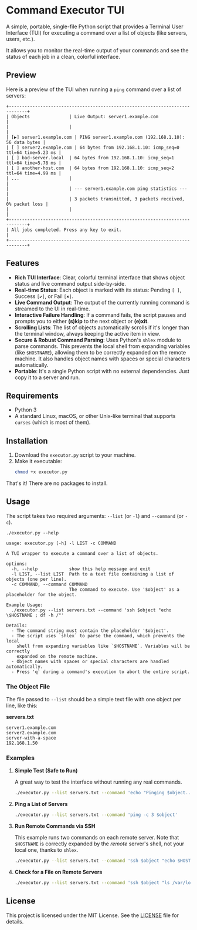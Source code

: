 # Command Executor TUI

A simple, portable, single-file Python script that provides a Terminal User Interface (TUI) for executing a command over a list of objects (like servers, users, etc.).

It allows you to monitor the real-time output of your commands and see the status of each job in a clean, colorful interface.

## Preview

Here is a preview of the TUI when running a `ping` command over a list of servers:

```
+-----------------------------------------------------------------------------+
| Objects               | Live Output: server1.example.com                    |
|                       |                                                     |
| [▶] server1.example.com | PING server1.example.com (192.168.1.10): 56 data bytes |
| [ ] server2.example.com | 64 bytes from 192.168.1.10: icmp_seq=0 ttl=64 time=5.23 ms |
| [ ] bad-server.local  | 64 bytes from 192.168.1.10: icmp_seq=1 ttl=64 time=5.78 ms |
| [ ] another-host.com  | 64 bytes from 192.168.1.10: icmp_seq=2 ttl=64 time=4.99 ms |
| ...                   |                                                     |
|                       | --- server1.example.com ping statistics ---         |
|                       | 3 packets transmitted, 3 packets received, 0% packet loss |
|                       |                                                     |
+-----------------------------------------------------------------------------+
| All jobs completed. Press any key to exit.                                  |
+-----------------------------------------------------------------------------+
```

## Features

- **Rich TUI Interface**: Clear, colorful terminal interface that shows object status and live command output side-by-side.
- **Real-time Status**: Each object is marked with its status: Pending `[ ]`, Success `[✔]`, or Fail `[✖]`.
- **Live Command Output**: The output of the currently running command is streamed to the UI in real-time.
- **Interactive Failure Handling**: If a command fails, the script pauses and prompts you to either **(s)kip** to the next object or **(e)xit**.
- **Scrolling Lists**: The list of objects automatically scrolls if it's longer than the terminal window, always keeping the active item in view.
- **Secure & Robust Command Parsing**: Uses Python's `shlex` module to parse commands. This prevents the local shell from expanding variables (like `$HOSTNAME`), allowing them to be correctly expanded on the remote machine. It also handles object names with spaces or special characters automatically.
- **Portable**: It's a single Python script with no external dependencies. Just copy it to a server and run.

## Requirements

- Python 3
- A standard Linux, macOS, or other Unix-like terminal that supports `curses` (which is most of them).

## Installation

1.  Download the `executor.py` script to your machine.
2.  Make it executable:
    ```bash
    chmod +x executor.py
    ```

That's it! There are no packages to install.

## Usage

The script takes two required arguments: `--list` (or `-l`) and `--command` (or `-c`).

```
./executor.py --help
```

```
usage: executor.py [-h] -l LIST -c COMMAND

A TUI wrapper to execute a command over a list of objects.

options:
  -h, --help            show this help message and exit
  -l LIST, --list LIST  Path to a text file containing a list of objects (one per line).
  -c COMMAND, --command COMMAND
                        The command to execute. Use '$object' as a placeholder for the object.

Example Usage:
  ./executor.py --list servers.txt --command 'ssh $object "echo \$HOSTNAME ; df -h /"'

Details:
  - The command string must contain the placeholder '$object'.
  - The script uses `shlex` to parse the command, which prevents the local
    shell from expanding variables like `$HOSTNAME`. Variables will be correctly
    expanded on the remote machine.
  - Object names with spaces or special characters are handled automatically.
  - Press 'q' during a command's execution to abort the entire script.
```

### The Object File

The file passed to `--list` should be a simple text file with one object per line, like this:

**servers.txt**
```
server1.example.com
server2.example.com
server-with-a-space
192.168.1.50
```

### Examples

1.  **Simple Test (Safe to Run)**

    A great way to test the interface without running any real commands.

    ```bash
    ./executor.py --list servers.txt --command 'echo "Pinging $object..." && sleep 2'
    ```

2.  **Ping a List of Servers**

    ```bash
    ./executor.py --list servers.txt --command 'ping -c 3 $object'
    ```

3.  **Run Remote Commands via SSH**

    This example runs two commands on each remote server. Note that `$HOSTNAME` is correctly expanded by the *remote* server's shell, not your local one, thanks to `shlex`.

    ```bash
    ./executor.py --list servers.txt --command 'ssh $object "echo $HOSTNAME ; df -h /"'
    ```

4.  **Check for a File on Remote Servers**

    ```bash
    ./executor.py --list servers.txt --command 'ssh $object "ls /var/log/app.log"'
    ```

## License

This project is licensed under the MIT License. See the [LICENSE](LICENSE) file for details.
